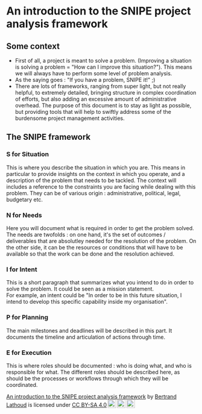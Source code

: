 # An introduction to the SNIPE project analysis framework

## Some context 

- First of all, a project is meant to solve a problem. (Improving a situation is solving a problem = "How can I improve this situation?"). This means we will always have to perform some level of problem analysis.
- As the saying goes : "If you have a problem, SNIPE it!" ;)
- There are lots of frameworks, ranging from super light, but not really helpful, to extremely detailed, bringing structure in complex coordination of efforts, but also adding an excessive amount of administrative overhead. The purpose of this document is to stay as light as possible, but providing tools that will help to swiftly address some of the burdensome project management activities.

## The SNIPE framework

### S for Situation

This is where you describe the situation in which you are. This means in particular to provide insights on the context in which you operate, and a description of the problem that needs to be tackled.
The context will includes a reference to the constraints you are facing while dealing with this problem. They can be of various origin : administrative, political, legal, budgetary etc.

### N for Needs

Here you will document what is required in order to get the problem solved. The needs are twofolds : on one hand, it's the set of outcomes / deliverables that are absolutley needed for the resolution of the problem. On the other side, it can be the resources or conditions that will have to be available so that the work can be done and the resolution achieved.

### I for Intent

This is a short paragraph that summarizes what you intend to do in order to solve the problem. It could be seen as a mission statement.   
For example, an intent could be "In order to be in this future situation, I intend to develop this specific capability inside my organisation".

### P for Planning

The main milestones and deadlines will be described in this part. It documents the timeline and articulation of actions through time.

### E for Execution

This is where roles should be documented : who is doing what, and who is responsible for what.
The different roles should be described here, as should be the processes or workflows through which they will be coordinated.

<footer>

 <p xmlns:cc="http://creativecommons.org/ns#" xmlns:dct="http://purl.org/dc/terms/" style="fontsize:small"><a property="dct:title" rel="cc:attributionURL" href="https://belatho.github.io/Proj_Mgt/SNIPE_Intro.html">An introduction to the SNIPE project analysis framework</a> by <a rel="cc:attributionURL dct:creator" property="cc:attributionName" href="http://no link available">Bertrand Lathoud</a> is licensed under <a href="https://creativecommons.org/licenses/by-sa/4.0/?ref=chooser-v1" target="_blank" rel="license noopener noreferrer" style="display:inline-block;">CC BY-SA 4.0<img style="height:22px!important;margin-left:3px;vertical-align:text-bottom;" src="https://mirrors.creativecommons.org/presskit/icons/cc.svg?ref=chooser-v1" alt=""><img style="height:22px!important;margin-left:3px;vertical-align:text-bottom;" src="https://mirrors.creativecommons.org/presskit/icons/by.svg?ref=chooser-v1" alt=""><img style="height:22px!important;margin-left:3px;vertical-align:text-bottom;" src="https://mirrors.creativecommons.org/presskit/icons/sa.svg?ref=chooser-v1" alt=""></a></p> 
</footer>
